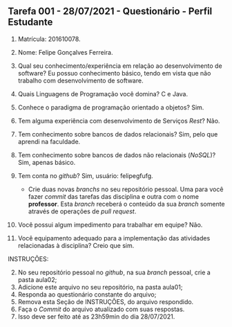 
## Tarefa 001 - 28/07/2021 - Questionário - Perfil Estudante

1. Matrícula: 201610078.
2. Nome: Felipe Gonçalves Ferreira.
3. Qual seu conhecimento/experiência em relação ao desenvolvimento de software? Eu possuo conhecimento básico, tendo em vista que não trabalho com desenvolvimento de software. 
4. Quais Linguagens de Programação você domina? C e Java.
5. Conhece o paradigma de programação orientado a objetos? Sim.
6. Tem alguma experiência com desenvolvimento de Serviços _Rest_? Não.
7. Tem conhecimento sobre bancos de dados relacionais? Sim, pelo que aprendi na faculdade.
8. Tem conhecimento sobre bancos de dados não relacionais (_NoSQL_)? Sim, apenas básico. 
9. Tem conta no _github_? Sim, usuário: felipegfufg.

  
      * Crie duas novas _branchs_ no seu repositório pessoal. Uma para você fazer _commit_ das tarefas das disciplina e outra com o nome **professor**. Esta _branch_ receberá o conteúdo da sua _branch_ somente através de operações de _pull request_.
10. Você possui algum impedimento para trabalhar em equipe? Não. 
11. Você equipamento adequado para a implementação das atividades relacionadas à disciplina? Creio que sim.

INSTRUÇÕES:

2. No seu repositório pessoal no _github_, na sua _branch_ pessoal, crie a pasta aula02;
3. Adicione este arquivo no seu repositório, na pasta aula01;
4. Responda ao questionário constante do arquivo;
5. Remova esta Seção de INSTRUÇÕES, do arquivo respondido.
6. Faça o _Commit_ do arquivo atualizado com suas respostas.
7. Isso deve ser feito até as 23h59min do dia 28/07/2021.
